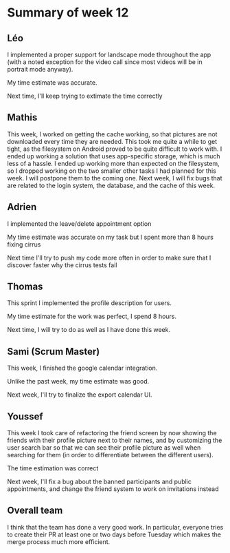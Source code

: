 # Summary of week 12

## Léo
I implemented a proper support for landscape mode throughout the app (with a noted exception for the video call since most videos will be in portrait mode anyway).

My time estimate was accurate.

Next time, I'll keep trying to extimate the time correctly

## Mathis 

This week, I worked on getting the cache working, so that pictures are not downloaded every time they are needed. This took me quite a while to get tight, as the filesystem on Android proved to be quite difficult to work with. I ended up working a solution that uses app-specific storage, which is much less of a hassle.
I ended up working more than expected on the filesystem, so I dropped working on the two smaller other tasks I had planned for this week. I will postpone them to the coming one.
Next week, I will fix bugs that are related to the login system, the database, and the cache of this week.

## Adrien
I implemented the leave/delete appointment option

My time estimate was accurate on my task but I spent more than 8 hours fixing cirrus

Next time I'll try to push my code more often in order to make sure that I discover faster why the cirrus tests fail

## Thomas 
This sprint I implemented the profile description for users.

My time estimate for the work was perfect, I spend 8 hours.

Next time, I will try to do as well as I have done this week.

## Sami (Scrum Master)
This week, I finished the google calendar integration.

Unlike the past week, my time estimate was good.

Next week, I'll try to finalize the export calendar UI.

## Youssef
This week I took care of refactoring the friend screen by now showing the friends with their profile picture next to their names, and by customizing the user search bar so that we can see their profile picture as well when searching for them (in order to differentiate between the different users).

The time estimation was correct

Next week, I'll fix a bug about the banned participants and public appointments, and change the friend system to work on invitations instead

## Overall team

I think that the team has done a very good work. In particular, everyone tries to create their PR 
at least one or two days before Tuesday which makes the merge process much more efficient.
